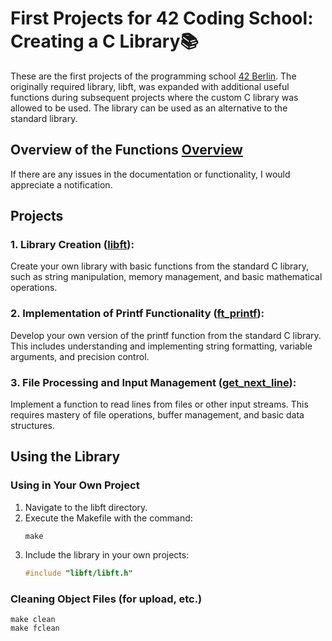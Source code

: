 # First Projects for 42 Coding School: Creating a C Library📚
These are the first projects of the programming school [42 Berlin](https://42berlin.de/en/). The originally required library, libft, was expanded with additional useful functions during subsequent projects where the custom C library was allowed to be used. The library can be used as an alternative to the standard library. 

## Overview of the Functions [Overview](/doc/Overview_about_function.md)
If there are any issues in the documentation or functionality, I would appreciate a notification.

## Projects
### 1. Library Creation ([libft](doc/PDF/libft_subject.pdf)):
Create your own library with basic functions from the standard C library, such as string manipulation, memory management, and basic mathematical operations.

### 2. Implementation of Printf Functionality ([ft_printf](doc/PDF/ft_printf_subject.pdf)):
Develop your own version of the printf function from the standard C library. This includes understanding and implementing string formatting, variable arguments, and precision control.

### 3. File Processing and Input Management ([get_next_line](doc/PDF/get_next_line_subject.pdf)):
Implement a function to read lines from files or other input streams. This requires mastery of file operations, buffer management, and basic data structures.


## Using the Library

### Using in Your Own Project
1. Navigate to the libft directory.
2. Execute the Makefile with the command:
    ```shell
    make
    ```
3. Include the library in your own projects:
    ```c
    #include "libft/libft.h"
    ```

### Cleaning Object Files (for upload, etc.)
```shell
make clean
make fclean
```





